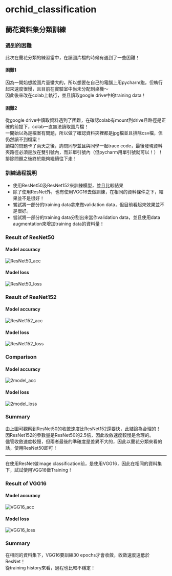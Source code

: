 # orchid_classification
## 蘭花資料集分類訓練
### 遇到的困難
此次在蘭花分類的練習當中，在讀圖片檔的時候有遇到了一些困難！  
#### 困難1  
因為一開始想說圖片量蠻大的，所以想要在自己的電腦上用pycharm跑，但執行起來速度很慢，且目前在實驗室中尚未分配到桌機～  
因此後來改在colab上執行，並且讀取google drive中的training data！  
#### 困難2
從google drive中讀取資料遇到了困難，在確認colab有mount到drive且路徑是正確的前提下，colab一直無法讀取圖片檔！  
一開始以為是檔案有問題，所以做了確認資料夾裡都是jpg檔並且排除csv檔，但仍然讀不到檔案！  
讀檔的問題卡了兩天之後，詢問同學並且與同學一起trace code，最後發現資料夾路徑必須是放在雙引號內，而非單引號內（但pycharm用單引號就可以！）！  
排除問題之後終於能夠繼續往下走！ 

### 訓練過程說明
- 使用ResNet50及ResNet152來訓練模型，並且比較結果  
- 除了使用ResNet外，也有使用VGG16去做訓練，在相同的資料條件之下，結果並不是很好！
- 嘗試將一部分的training data拿來做validation data，但目前看起來效果並不是很好。
- 嘗試將一部分的training data分割出來當作validation data，並且使用data augmentation來增加training data的資料量！


### Result of ResNet50
#### Model accuracy
![ResNet50_acc](https://user-images.githubusercontent.com/62006029/192693277-c40b3b15-5bc5-4835-b07e-bf1afcb45301.png)
#### Model loss
![ResNet50_loss](https://user-images.githubusercontent.com/62006029/192693302-90b27bd8-5080-4652-98dd-544c19aa6669.png)

### Result of ResNet152
#### Model accuracy
![ResNet152_acc](https://user-images.githubusercontent.com/62006029/192693166-b9e1708f-265a-44bd-a79b-39d0b58c680d.png)
#### Model loss
![ResNet152_loss](https://user-images.githubusercontent.com/62006029/192693174-d6d15637-80b1-42be-a340-438422bc54f6.png)

### Comparison
#### Model accuracy
![2model_acc](https://user-images.githubusercontent.com/62006029/192693721-8a73eada-d29e-418c-bcf3-19e5f02def85.png)
#### Model loss
![2model_loss](https://user-images.githubusercontent.com/62006029/192693767-aed7ac87-3ee8-47db-a5d8-fdfb0c100aa6.png)

### Summary
由上圖可觀察到ResNet50的收斂速度比ResNet152還要快，此結論為合理的！  
因ResNet152的參數量是ResNet50的2.5倍，因此收斂速度較慢是合理的。  
儘管收斂速度較慢，但兩者最後的準確度是差異不大的，因此以蘭花分類來看的話，使用ResNet50即可！  

---

在使用ResNet做image classification前，是使用VGG16，因此在相同的資料集下，試試使用VGG16做Training！  
### Result of VGG16
#### Model accuracy
![VGG16_acc](https://user-images.githubusercontent.com/62006029/193499979-17bb32f5-9c65-4f05-b8ee-fd5f2b00af3b.png)
#### Model loss 
![VGG16_loss](https://user-images.githubusercontent.com/62006029/193500098-8e4501bf-ff4c-465b-b9f4-a9124f1a52eb.png)

### Summary
在相同的資料集下，VGG16要訓練30 epochs才會收斂，收斂速度遠低於ResNet！  
從training history來看，過程也比較不穩定！

